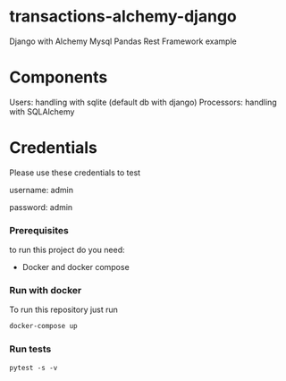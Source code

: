 # transactions-alchemy-django
Django with Alchemy Mysql Pandas Rest Framework example

# Components

Users: handling with sqlite (default db with django)
Processors: handling with SQLAlchemy

# Credentials
Please use these credentials to test

username: admin

password: admin

### Prerequisites
 
to run this project do you need:
* Docker and docker compose

### Run with docker
To run this repository just run

```bash
docker-compose up
```
 
### Run tests

```console
pytest -s -v
```
